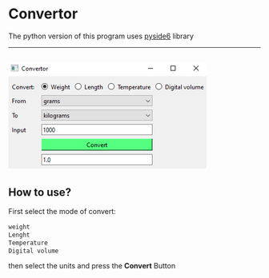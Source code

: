 # Convertor
    
The python version of this program uses  [pyside6](http://wiki.qt.io/Qt_for_Python) library


---
![screenshot](Convertor.PNG)
---
## How to use?
First select the mode of convert:

    weight
    Lenght
    Temperature
    Digital volume

then select the units and press the **Convert** Button



